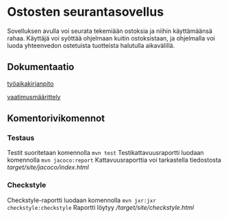 # Ostosten seurantasovellus

Sovelluksen avulla voi seurata tekemiään ostoksia ja niihin käyttämäänsä rahaa. Käyttäjä voi syöttää ohjelmaan kuitin ostoksistaan, ja ohjelmalla voi luoda yhteenvedon ostetuista tuotteista halutulla aikavälillä.

## Dokumentaatio
[työaikakirjanpito](tyoaikakirjanpito.md)

[vaatimusmäärittely](dokumentaatio/vaatimusmaarittely.md)

## Komentorivikomennot 

### Testaus
Testit suoritetaan komennolla `mvn test`
Testikattavuusraportti luodaan komennolla `mvn jacoco:report`
Kattavuusraporttia voi tarkastella tiedostosta *target/site/jacoco/index.html*

### Checkstyle
Checkstyle-raportti luodaan komennolla `mvn jxr:jxr checkstyle:checkstyle`
Raportti löytyy */target/site/checkstyle.html*

